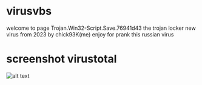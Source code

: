 # virusvbs
welcome to page
Trojan.Win32-Script.Save.76941d43 the trojan locker
new virus from 2023
by chick93K(me)
enjoy for prank
this russian virus
# screenshot virustotal
![alt text](https://i.ibb.co/7NS0mxb/3.png)
